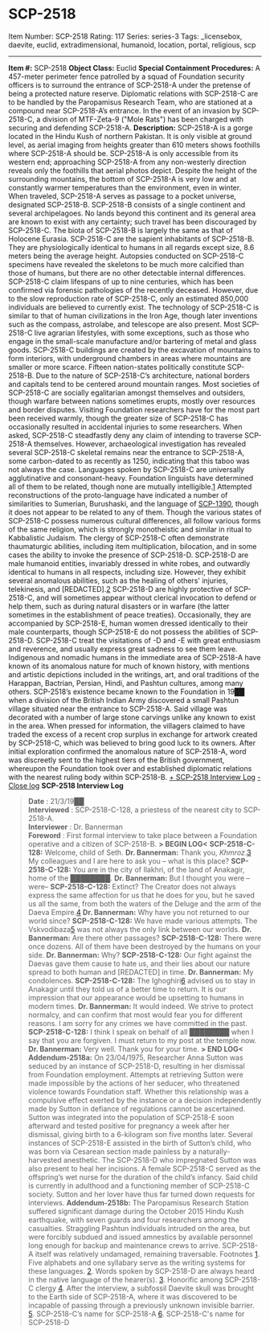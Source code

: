 # SCP-2518
Item Number: SCP-2518
Rating: 117
Series: series-3
Tags: _licensebox, daevite, euclid, extradimensional, humanoid, location, portal, religious, scp

---

**Item #:** SCP-2518
**Object Class:** Euclid
**Special Containment Procedures:** A 457-meter perimeter fence patrolled by a squad of Foundation security officers is to surround the entrance of SCP-2518-A under the pretense of being a protected nature reserve. Diplomatic relations with SCP-2518-C are to be handled by the Paropamisus Research Team, who are stationed at a compound near SCP-2518-A’s entrance. In the event of an invasion by SCP-2518-C, a division of MTF-Zeta-9 ("Mole Rats") has been charged with securing and defending SCP-2518-A.
**Description:** SCP-2518-A is a gorge located in the Hindu Kush of northern Pakistan. It is only visible at ground level, as aerial imaging from heights greater than 610 meters shows foothills where SCP-2518-A should be. SCP-2518-A is only accessible from its western end; approaching SCP-2518-A from any non-westerly direction reveals only the foothills that aerial photos depict. Despite the height of the surrounding mountains, the bottom of SCP-2518-A is very low and at constantly warmer temperatures than the environment, even in winter.
When traveled, SCP-2518-A serves as passage to a pocket universe, designated SCP-2518-B. SCP-2518-B consists of a single continent and several archipelagoes. No lands beyond this continent and its general area are known to exist with any certainty; such travel has been discouraged by SCP-2518-C. The biota of SCP-2518-B is largely the same as that of Holocene Eurasia.
SCP-2518-C are the sapient inhabitants of SCP-2518-B. They are physiologically identical to humans in all regards except size, 8.6 meters being the average height. Autopsies conducted on SCP-2518-C specimens have revealed the skeletons to be much more calcified than those of humans, but there are no other detectable internal differences. SCP-2518-C claim lifespans of up to nine centuries, which has been confirmed via forensic pathologies of the recently deceased. However, due to the slow reproduction rate of SCP-2518-C, only an estimated 850,000 individuals are believed to currently exist.
The technology of SCP-2518-C is similar to that of human civilizations in the Iron Age, though later inventions such as the compass, astrolabe, and telescope are also present. Most SCP-2518-C live agrarian lifestyles, with some exceptions, such as those who engage in the small-scale manufacture and/or bartering of metal and glass goods. SCP-2518-C buildings are created by the excavation of mountains to form interiors, with underground chambers in areas where mountains are smaller or more scarce.
Fifteen nation-states politically constitute SCP-2518-B. Due to the nature of SCP-2518-C’s architecture, national borders and capitals tend to be centered around mountain ranges. Most societies of SCP-2518-C are socially egalitarian amongst themselves and outsiders, though warfare between nations sometimes erupts, mostly over resources and border disputes. Visiting Foundation researchers have for the most part been received warmly, though the greater size of SCP-2518-C has occasionally resulted in accidental injuries to some researchers. When asked, SCP-2518-C steadfastly deny any claim of intending to traverse SCP-2518-A themselves. However, archaeological investigation has revealed several SCP-2518-C skeletal remains near the entrance to SCP-2518-A, some carbon-dated to as recently as 1250, indicating that this taboo was not always the case.
Languages spoken by SCP-2518-C are universally agglutinative and consonant-heavy. Foundation linguists have determined all of them to be related, though none are mutually intelligible.[1](javascript:;) Attempted reconstructions of the proto-language have indicated a number of similarities to Sumerian, Burushaski, and the language of [SCP-1390](/scp-1390), though it does not appear to be related to any of them.
Though the various states of SCP-2518-C possess numerous cultural differences, all follow various forms of the same religion, which is strongly monotheistic and similar in ritual to Kabbalistic Judaism. The clergy of SCP-2518-C often demonstrate thaumaturgic abilities, including item multiplication, bilocation, and in some cases the ability to invoke the presence of SCP-2518-D.
SCP-2518-D are male humanoid entities, invariably dressed in white robes, and outwardly identical to humans in all respects, including size. However, they exhibit several anomalous abilities, such as the healing of others' injuries, telekinesis, and [REDACTED].[2](javascript:;) SCP-2518-D are highly protective of SCP-2518-C, and will sometimes appear without clerical invocation to defend or help them, such as during natural disasters or in warfare (the latter sometimes in the establishment of peace treaties). Occasionally, they are accompanied by SCP-2518-E, human women dressed identically to their male counterparts, though SCP-2518-E do not possess the abilities of SCP-2518-D. SCP-2518-C treat the visitations of -D and -E with great enthusiasm and reverence, and usually express great sadness to see them leave.
Indigenous and nomadic humans in the immediate area of SCP-2518-A have known of its anomalous nature for much of known history, with mentions and artistic depictions included in the writings, art, and oral traditions of the Harappan, Bactrian, Persian, Hindi, and Pashtun cultures, among many others. SCP-2518’s existence became known to the Foundation in 19██ when a division of the British Indian Army discovered a small Pashtun village situated near the entrance to SCP-2518-A. Said village was decorated with a number of large stone carvings unlike any known to exist in the area. When pressed for information, the villagers claimed to have traded the excess of a recent crop surplus in exchange for artwork created by SCP-2518-C, which was believed to bring good luck to its owners. After initial exploration confirmed the anomalous nature of SCP-2518-A, word was discreetly sent to the highest tiers of the British government, whereupon the Foundation took over and established diplomatic relations with the nearest ruling body within SCP-2518-B.
[\+ SCP-2518 Interview Log](javascript:;)
[\- Close log](javascript:;)
**SCP-2518 Interview Log**
> **Date** : 21/3/19██  
>  **Interviewed** : SCP-2518-C-128, a priestess of the nearest city to SCP-2518-A.  
>  **Interviewer** : Dr. Bannerman  
>  **Foreword** : First formal interview to take place between a Foundation operative and a citizen of SCP-2518-B.
> **> BEGIN LOG<**
> **SCP-2518-C-128:** Welcome, child of Seth.
> **Dr. Bannerman:** Thank you, _Khmroz_.[3](javascript:;) My colleagues and I are here to ask you – what is this place?
> **SCP-2518-C-128:** You are in the city of Ilakhri, of the land of Anakagir, home of the ████████.
> **Dr. Bannerman:** But I thought you were – were–
> **SCP-2518-C-128:** Extinct? The Creator does not always express the same affection for us that he does for you, but he saved us all the same, from both the waters of the Deluge and the arm of the Daeva Empire.[4](javascript:;)
> **Dr. Bannerman:** Why have you not returned to our world since?
> **SCP-2518-C-128:** We have made various attempts. The Vskvodibaza[5](javascript:;) was not always the only link between our worlds.
> **Dr. Bannerman:** Are there other passages?
> **SCP-2518-C-128:** There were once dozens. All of them have been destroyed by the humans on your side.
> **Dr. Bannerman:** Why?
> **SCP-2518-C-128:** Our fight against the Daevas gave them cause to hate us, and their lies about our nature spread to both human and [REDACTED] in time.
> **Dr. Bannerman:** My condolences.
> **SCP-2518-C-128:** The Ighoghiri[6](javascript:;) advised us to stay in Anakagir until they told us of a better time to return. It is our impression that our appearance would be upsetting to humans in modern times.
> **Dr. Bannerman:** It would indeed. We strive to protect normalcy, and can confirm that most would fear you for different reasons. I am sorry for any crimes we have committed in the past.
> **SCP-2518-C-128:** I think I speak on behalf of all ████████ when I say that you are forgiven. I must return to my post at the temple now.
> **Dr. Bannerman:** Very well. Thank you for your time.
> **> END LOG<**
**Addendum-2518a:** On 23/04/1975, Researcher Anna Sutton was seduced by an instance of SCP-2518-D, resulting in her dismissal from Foundation employment. Attempts at retrieving Sutton were made impossible by the actions of her seducer, who threatened violence towards Foundation staff. Whether this relationship was a compulsive effect exerted by the instance or a decision independently made by Sutton in defiance of regulations cannot be ascertained. Sutton was integrated into the population of SCP-2518-E soon afterward and tested positive for pregnancy a week after her dismissal, giving birth to a 6-kilogram son five months later. Several instances of SCP-2518-E assisted in the birth of Sutton’s child, who was born via Cesarean section made painless by a naturally-harvested anesthetic. The SCP-2518-D who impregnated Sutton was also present to heal her incisions. A female SCP-2518-C served as the offspring’s wet nurse for the duration of the child’s infancy. Said child is currently in adulthood and a functioning member of SCP-2518-C society. Sutton and her lover have thus far turned down requests for interviews.
**Addendum-2518b:** The Paropamisus Research Station suffered significant damage during the October 2015 Hindu Kush earthquake, with seven guards and four researchers among the casualties. Straggling Pashtun individuals intruded on the area, but were forcibly subdued and issued amnestics by available personnel long enough for backup and maintenance crews to arrive. SCP-2518-A itself was relatively undamaged, remaining traversable.
Footnotes
[1](javascript:;). Five alphabets and one syllabary serve as the writing systems for these languages.
[2](javascript:;). Words spoken by SCP-2518-D are always heard in the native language of the hearer(s).
[3](javascript:;). Honorific among SCP-2518-C clergy
[4](javascript:;). After the interview, a subfossil Daevite skull was brought to the Earth side of SCP-2518-A, where it was discovered to be incapable of passing through a previously unknown invisible barrier.
[5](javascript:;). SCP-2518-C’s name for SCP-2518-A
[6](javascript:;). SCP-2518-C's name for SCP-2518-D